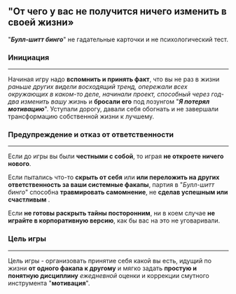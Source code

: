 ## "От чего у вас не получится ничего изменить в своей жизни»

"**_Булл-шитт бинго_**" не гадательные карточки и не психологический тест.

### Инициация
---

Начиная игру надо **вспомнить и принять факт**, что вы не раз в жизни _раньше других видели восходящий тренд, опережали всех окружающих в каком-то деле, начинали проект, способный через год-два изменить вашу жизнь_ и **бросали его** под лозунгом "_**Я потерял мотивацию**_".
Уступали дорогу, давали себя обогнать и не завершали трансформацию собственной жизни к лучшему.

### Предупреждение и отказ от ответственности
---

Если до игры вы были **честными с собой**, то играя **не откроете ничего нового**.

Если пытались что-то **скрыть от себя** или **или переложить на других ответственность за ваши системные факапы**, партия в "_Булл-шитт бинго_" способна **травмировать самомнение**, не **сделав успешным или счастливым** .

Если **не готовы раскрыть тайны посторонним**, ни в коем случае **не играйте в корпоративную версию**, как бы вас на это не уговаривали.

### Цель игры
---
Цель игры - организовать принятие себя какой вы есть, идущий по жизни **от одного факапа к другому** и мягко задать **простую и понятную дисциплину** _ежедневной_ оценки и коррекции смутного инструмента "**мотивация**".
